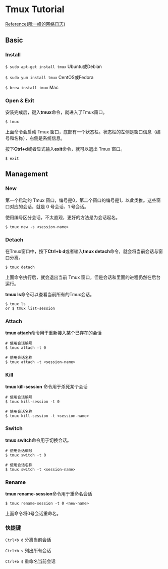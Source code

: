 # Tmux Tutorial
[Reference(阮一峰的网络日志)](http://www.ruanyifeng.com/blog/2019/10/tmux.html)
## Basic

### Install
`$ sudo apt-get install tmux` Ubuntu或Debian

`$ sudo yum install tmux` CentOS或Fedora

`$ brew install tmux` Mac

### Open & Exit

安装完成后，键入**tmux**命令，就进入了Tmux窗口。

`$ tmux`

上面命令会启动 Tmux 窗口，底部有一个状态栏。状态栏的左侧是窗口信息（编号和名称），右侧是系统信息。

按下**Ctrl+d**或者显式输入**exit**命令，就可以退出 Tmux 窗口。

`$ exit`

## Management

### New
第一个启动的 Tmux 窗口，编号是0，第二个窗口的编号是1，以此类推。这些窗口对应的会话，就是 0 号会话、1 号会话。

使用编号区分会话，不太直观，更好的方法是为会话起名。
```
$ tmux new -s <session-name>
```

### Detach

在Tmux窗口中，按下**Ctrl+b d**或者输入**tmux detach**命令，就会将当前会话与窗口分离。
```
$ tmux detach
```
上面命令执行后，就会退出当前 Tmux 窗口，但是会话和里面的进程仍然在后台运行。

**tmux ls**命令可以查看当前所有的Tmux会话。

```
$ tmux ls
or $ tmux list-session
```

### Attach

**tmux attach**命令用于重新接入某个已存在的会话
```
# 使用会话编号
$ tmux attach -t 0

# 使用会话名称
$ tmux attach -t <session-name>
```

### Kill

**tmux kill-session** 命令用于杀死某个会话
```
# 使用会话编号
$ tmux kill-session -t 0

# 使用会话名称
$ tmux kill-session -t <session-name>
```

### Switch
**tmux switch**命令用于切换会话。
```
# 使用会话编号
$ tmux switch -t 0

# 使用会话名称
$ tmux switch -t <session-name>
```

### Rename

**tmux rename-session**命令用于重命名会话
```
$ tmux rename-session -t 0 <new-name>
```
上面命令将0号会话重命名。

### 快捷键
`Ctrl+b d` 分离当前会话

`Ctrl+b s` 列出所有会话

`Ctrl+b $` 重命名当前会话
